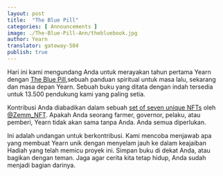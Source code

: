 ```yaml
---
layout: post
title:  "The Blue Pill"
categories: [ Announcements ]
image: ./The-Blue-Pill-Ann/thebluebook.jpg
author: Yearn
translator: gateway-504
publish: true
---
```


Hari ini kami mengundang Anda untuk merayakan tahun pertama Yearn dengan [The Blue Pill](https://medium.com/iearn/the-blue-pill-ca44ed01f16f),sebuah panduan spiritual untuk masa lalu, sekarang dan masa depan Yearn. Sebuah buku yang ditata dengan indah tersedia untuk 13.500 pendukung kami yang paling setia.

Kontribusi Anda diabadikan dalam sebuah [set of seven unique NFTs](https://galaxy.eco/yearn) oleh
[@Zemm_NFT](https://twitter.com/Zemm_NFT). Apakah Anda seorang farmer, governor, pelaku, atau pemberi, Yearn tidak akan sama tanpa Anda. Anda semua diperlukan.

Ini adalah undangan untuk berkontribusi. Kami mencoba menjawab apa yang membuat Yearn unik dengan menyelam jauh ke dalam keajaiban Hadiah yang telah memicu proyek ini. Simpan buku di dekat Anda, atau bagikan dengan teman. Jaga agar cerita kita tetap hidup, Anda sudah menjadi bagian darinya.

